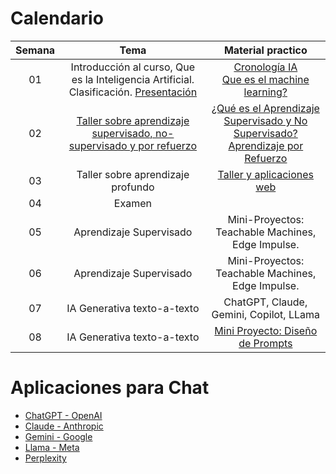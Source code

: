 # Calendario
| Semana |                             Tema                              |                  Material practico |
| :-----------: | :--------------------------------------------------------------: |:----------------------------------------------------------------------------------------------------------------------------: | 
|      01       |  Introducción al curso, Que es la Inteligencia Artificial. Clasificación. [Presentación](http://nbviewer.jupyter.org/github/cgl-itm/HerramientasIA/blob/main/01_IA_Basico/00_Introduccion.pdf)          | [Cronología IA](https://digitalwellbeing.org/wp-content/uploads/2017/08/Artificial-Intelligence-AI-Timeline-Infographic.pdf) <br> [Que es el machine learning?](https://www.youtube.com/watch?v=KytW151dpqU)    | 
|      02       |  [Taller sobre aprendizaje supervisado, no-supervisado y por refuerzo](https://github.com/cgl-itm/HerramientasIA/tree/main/01_IA_Basico)  |  [¿Qué es el Aprendizaje Supervisado y No Supervisado?](https://www.youtube.com/watch?v=oT3arRRB2Cw) <br> [Aprendizaje por Refuerzo](https://www.youtube.com/watch?v=qBtB-xcJp4c) |
|      03       |  Taller sobre aprendizaje profundo |  [Taller y aplicaciones web](https://github.com/cgl-itm/HerramientasIA/tree/main/01_IA_Basico)   | 
|      04       |  Examen   |      |
|      05       | Aprendizaje Supervisado   | Mini-Proyectos: Teachable Machines, Edge Impulse. |
|      06       | Aprendizaje Supervisado   | Mini-Proyectos: Teachable Machines, Edge Impulse. |
|      07       | IA Generativa texto-a-texto | ChatGPT, Claude, Gemini, Copilot, LLama  |
|      08       | IA Generativa texto-a-texto | [Mini Proyecto: Diseño de Prompts](https://github.com/cgl-itm/HerramientasIA/blob/main/03_IA_Texto/FGL%20029%20Guia%20de%20Trabajo%20Practico%20-%20ChatGPT.pdf)  |

# Aplicaciones para Chat
* [ChatGPT - OpenAI](https://chatgpt.com/)
* [Claude - Anthropic](https://claude.ai/)
* [Gemini - Google](https://gemini.google.com/)
* [Llama - Meta](https://llama.meta.com/)
* [Perplexity](https://www.perplexity.ai/)
